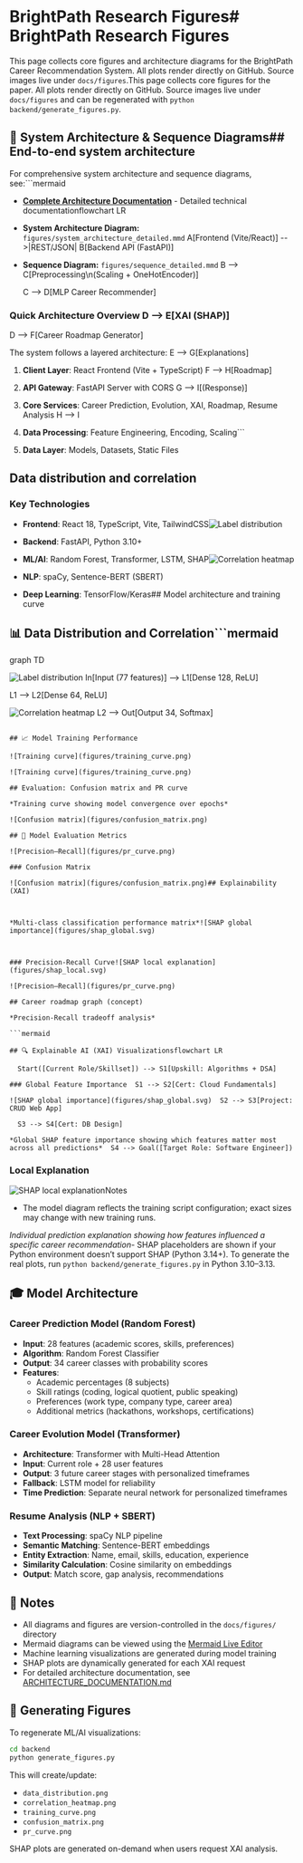 # BrightPath Research Figures# BrightPath Research Figures



This page collects core figures and architecture diagrams for the BrightPath Career Recommendation System. All plots render directly on GitHub. Source images live under `docs/figures`.This page collects core figures for the paper. All plots render directly on GitHub. Source images live under `docs/figures` and can be regenerated with `python backend/generate_figures.py`.



## 📐 System Architecture & Sequence Diagrams## End-to-end system architecture



For comprehensive system architecture and sequence diagrams, see:```mermaid

- **[Complete Architecture Documentation](ARCHITECTURE_DOCUMENTATION.md)** - Detailed technical documentationflowchart LR

- **System Architecture Diagram:** `figures/system_architecture_detailed.mmd`  A[Frontend (Vite/React)] -->|REST/JSON| B[Backend API (FastAPI)]

- **Sequence Diagram:** `figures/sequence_detailed.mmd`  B --> C[Preprocessing\n(Scaling + OneHotEncoder)]

  C --> D[MLP Career Recommender]

### Quick Architecture Overview  D --> E[XAI (SHAP)]

  D --> F[Career Roadmap Generator]

The system follows a layered architecture:  E --> G[Explanations]

1. **Client Layer**: React Frontend (Vite + TypeScript)  F --> H[Roadmap]

2. **API Gateway**: FastAPI Server with CORS  G --> I[(Response)]

3. **Core Services**: Career Prediction, Evolution, XAI, Roadmap, Resume Analysis  H --> I

4. **Data Processing**: Feature Engineering, Encoding, Scaling```

5. **Data Layer**: Models, Datasets, Static Files

## Data distribution and correlation

### Key Technologies

- **Frontend**: React 18, TypeScript, Vite, TailwindCSS![Label distribution](figures/data_distribution.png)

- **Backend**: FastAPI, Python 3.10+

- **ML/AI**: Random Forest, Transformer, LSTM, SHAP![Correlation heatmap](figures/correlation_heatmap.png)

- **NLP**: spaCy, Sentence-BERT (SBERT)

- **Deep Learning**: TensorFlow/Keras## Model architecture and training curve



## 📊 Data Distribution and Correlation```mermaid

graph TD

![Label distribution](figures/data_distribution.png)  In[Input (77 features)] --> L1[Dense 128, ReLU]

  L1 --> L2[Dense 64, ReLU]

![Correlation heatmap](figures/correlation_heatmap.png)  L2 --> Out[Output 34, Softmax]

```

## 📈 Model Training Performance

![Training curve](figures/training_curve.png)

![Training curve](figures/training_curve.png)

## Evaluation: Confusion matrix and PR curve

*Training curve showing model convergence over epochs*

![Confusion matrix](figures/confusion_matrix.png)

## 🎯 Model Evaluation Metrics

![Precision–Recall](figures/pr_curve.png)

### Confusion Matrix

![Confusion matrix](figures/confusion_matrix.png)## Explainability (XAI)



*Multi-class classification performance matrix*![SHAP global importance](figures/shap_global.svg)



### Precision-Recall Curve![SHAP local explanation](figures/shap_local.svg)

![Precision–Recall](figures/pr_curve.png)

## Career roadmap graph (concept)

*Precision-Recall tradeoff analysis*

```mermaid

## 🔍 Explainable AI (XAI) Visualizationsflowchart LR

  Start([Current Role/Skillset]) --> S1[Upskill: Algorithms + DSA]

### Global Feature Importance  S1 --> S2[Cert: Cloud Fundamentals]

![SHAP global importance](figures/shap_global.svg)  S2 --> S3[Project: CRUD Web App]

  S3 --> S4[Cert: DB Design]

*Global SHAP feature importance showing which features matter most across all predictions*  S4 --> Goal([Target Role: Software Engineer])

```

### Local Explanation

![SHAP local explanation](figures/shap_local.svg)Notes

- The model diagram reflects the training script configuration; exact sizes may change with new training runs.

*Individual prediction explanation showing how features influenced a specific career recommendation*- SHAP placeholders are shown if your Python environment doesn’t support SHAP (Python 3.14+). To generate the real plots, run `python backend/generate_figures.py` in Python 3.10–3.13.


## 🎓 Model Architecture

### Career Prediction Model (Random Forest)
- **Input**: 28 features (academic scores, skills, preferences)
- **Algorithm**: Random Forest Classifier
- **Output**: 34 career classes with probability scores
- **Features**:
  - Academic percentages (8 subjects)
  - Skill ratings (coding, logical quotient, public speaking)
  - Preferences (work type, company type, career area)
  - Additional metrics (hackathons, workshops, certifications)

### Career Evolution Model (Transformer)
- **Architecture**: Transformer with Multi-Head Attention
- **Input**: Current role + 28 user features
- **Output**: 3 future career stages with personalized timeframes
- **Fallback**: LSTM model for reliability
- **Time Prediction**: Separate neural network for personalized timeframes

### Resume Analysis (NLP + SBERT)
- **Text Processing**: spaCy NLP pipeline
- **Semantic Matching**: Sentence-BERT embeddings
- **Entity Extraction**: Name, email, skills, education, experience
- **Similarity Calculation**: Cosine similarity on embeddings
- **Output**: Match score, gap analysis, recommendations

## 📝 Notes

- All diagrams and figures are version-controlled in the `docs/figures/` directory
- Mermaid diagrams can be viewed using the [Mermaid Live Editor](https://mermaid.live/)
- Machine learning visualizations are generated during model training
- SHAP plots are dynamically generated for each XAI request
- For detailed architecture documentation, see [ARCHITECTURE_DOCUMENTATION.md](ARCHITECTURE_DOCUMENTATION.md)

## 🔄 Generating Figures

To regenerate ML/AI visualizations:
```bash
cd backend
python generate_figures.py
```

This will create/update:
- `data_distribution.png`
- `correlation_heatmap.png`
- `training_curve.png`
- `confusion_matrix.png`
- `pr_curve.png`

SHAP plots are generated on-demand when users request XAI analysis.
